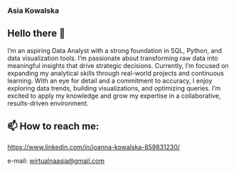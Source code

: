 ### Asia Kowalska
## Hello there 👋 
I’m an aspiring Data Analyst with a strong foundation in SQL, Python, and data visualization tools. I’m passionate about transforming raw data into meaningful insights that drive strategic decisions. Currently, I’m focused on expanding my analytical skills through real-world projects and continuous learning. With an eye for detail and a commitment to accuracy, I enjoy exploring data trends, building visualizations, and optimizing queries. I’m excited to apply my knowledge and grow my expertise in a collaborative, results-driven environment.
## 📫 How to reach me:
https://www.linkedin.com/in/joanna-kowalska-859831230/

e-mail: wirtualnaasia@gmail.com
<!--
**Asia-Kowalska/Asia-Kowalska** is a ✨ _special_ ✨ repository because its `README.md` (this file) appears on your GitHub profile.

Here are some ideas to get you started:

- 🔭 I’m currently working on ...
- 🌱 I’m currently learning ...
- 👯 I’m looking to collaborate on ...
- 🤔 I’m looking for help with ...
- 💬 Ask me about ...
- 📫 How to reach me: ...
- 😄 Pronouns: ...
- ⚡ Fun fact: ...
-->

